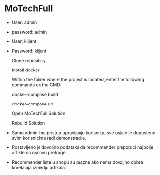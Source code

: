 # MoTechFull

- User: admin 
- password: admin

- User: klijent
- Password: klijent



    Clone repository

    Install docker

    Within the folder where the project is located, enter the following commands on the CMD:

    docker-compose build

    docker-compose up
    
    Open MoTechFull Solution
    
    Rebuild Solution

- Samo admin ima pristup upravljanju korisnika, sve ostalo je dopusteno svim korisnicima radi demonstracije.
- Postavljeno je dovoljno podataka da recommender preporuci najbolje artikle na osnovu pretrage.
- Recommender liste u shopu su prazne ako nema dovoljno dobra korelacija izmedju artikala.
